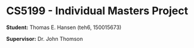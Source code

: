 # CS5199 - Individual Masters Project
**Student:** Thomas E. Hansen (teh6, 150015673)

**Supervisor:** Dr. John Thomson

